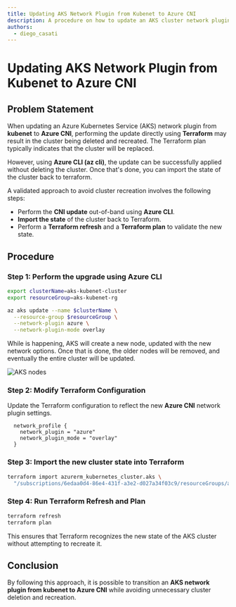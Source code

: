 ```yaml
---
title: Updating AKS Network Plugin from Kubenet to Azure CNI
description: A procedure on how to update an AKS cluster network plugin, from Kubenet to Azure CNI Overlay Mode.
authors: 
  - diego_casati
---
```


# Updating AKS Network Plugin from Kubenet to Azure CNI

## Problem Statement

When updating an Azure Kubernetes Service (AKS) network plugin from **kubenet** to **Azure CNI**, performing the update directly using **Terraform** may result in the cluster being deleted and recreated. The Terraform plan typically indicates that the cluster will be replaced.

However, using **Azure CLI (az cli)**, the update can be successfully applied without deleting the cluster. Once that's done, you can import the state of the cluster back to terraform.

A validated approach to avoid cluster recreation involves the following steps:

- Perform the **CNI update** out-of-band using **Azure CLI**.
- **Import the state** of the cluster back to Terraform.
- Perform a **Terraform refresh** and a **Terraform plan** to validate the new state.

## Procedure

### **Step 1: Perform the upgrade using Azure CLI**

```bash
export clusterName=aks-kubenet-cluster
export resourceGroup=aks-kubenet-rg

az aks update --name $clusterName \
  --resource-group $resourceGroup \
  --network-plugin azure \
  --network-plugin-mode overlay
```
While is happening, AKS will create a new node, updated with the new network options. Once that is done, the older nodes will be removed, and eventually the entire cluster will be updated.

![AKS nodes](/assets/img/2025-01-31-updating-aks-network-plugin-from-kubenet-to-azure-cni/portal.jpg)

### **Step 2: Modify Terraform Configuration**

Update the Terraform configuration to reflect the new **Azure CNI** network plugin settings.

```
  network_profile {
    network_plugin = "azure"
    network_plugin_mode = "overlay"
  }
```

### **Step 3: Import the new cluster state into Terraform**

```bash
terraform import azurerm_kubernetes_cluster.aks \
  "/subscriptions/6edaa0d4-86e4-431f-a3e2-d027a34f03c9/resourceGroups/aks-kubenet-rg/providers/Microsoft.ContainerService/managedClusters/aks-kubenet-cluster"
```

### **Step 4: Run Terraform Refresh and Plan**

```bash
terraform refresh
terraform plan
```

This ensures that Terraform recognizes the new state of the AKS cluster without attempting to recreate it.

## Conclusion

By following this approach, it is possible to transition an **AKS network plugin from kubenet to Azure CNI** while avoiding unnecessary cluster deletion and recreation.